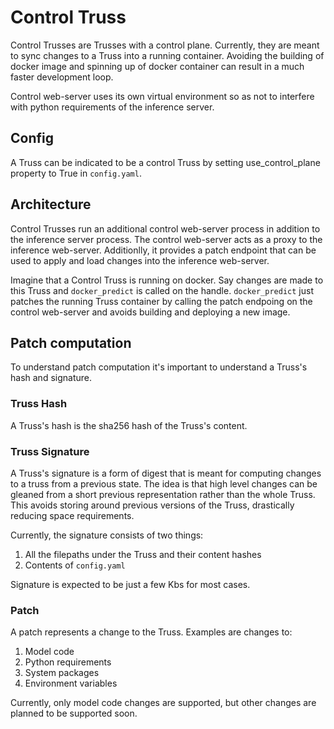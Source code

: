 # Control Truss

Control Trusses are Trusses with a control plane. Currently, they are meant to
sync changes to a Truss into a running container. Avoiding the building of
docker image and spinning up of docker container can result in a much faster
development loop.

Control web-server uses its own virtual environment so as not to interfere with
python requirements of the inference server.

## Config

A Truss can be indicated to be a control Truss by setting use_control_plane
property to True in `config.yaml`.

## Architecture

Control Trusses run an additional control web-server process in addition to the
inference server process. The control web-server acts as a proxy to the
inference web-server. Additionlly, it provides a patch endpoint that can be used
to apply and load changes into the inference web-server.

Imagine that a Control Truss is running on docker. Say changes are made to this
Truss and `docker_predict` is called on the handle. `docker_predict` just
patches the running Truss container by calling the patch endpoing on the control
web-server and avoids building and deploying a new image.


## Patch computation

To understand patch computation it's important to understand a Truss's hash and
signature.

### Truss Hash

A Truss's hash is the sha256 hash of the Truss's content.

### Truss Signature
A Truss's signature is a form of digest that is meant for computing changes to a
truss from a previous state. The idea is that high level changes can be gleaned
from a short previous representation rather than the whole Truss. This avoids
storing around previous versions of the Truss, drastically reducing space requirements.

Currently, the signature consists of two things:
1. All the filepaths under the Truss and their content hashes
2. Contents of `config.yaml`

Signature is expected to be just a few Kbs for most cases.

### Patch

A patch represents a change to the Truss. Examples are changes to:
1. Model code
2. Python requirements
3. System packages
4. Environment variables

Currently, only model code changes are supported, but other changes are planned
to be supported soon.

